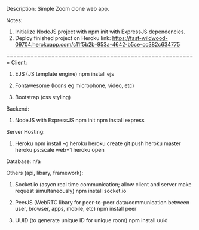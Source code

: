 Description:
Simple Zoom clone web app.

Notes:
1) Initialize NodeJS project with npm init with ExpressJS dependencies.
2) Deploy finished project on Heroku 
link: https://fast-wildwood-09704.herokuapp.com/c11f5b2b-953a-4642-b5ce-cc382c634775

=======================================================
Client:
1) EJS (JS template engine)
npm install ejs

2) Fontawesome (Icons eg microphone, video, etc)

3) Bootstrap (css styling)

Backend:
1) NodeJS with ExpressJS
npm init
npm install express

Server Hosting:
1) Heroku
npm install -g heroku
heroku create
git push heroku master
heroku ps:scale web=1
heroku open

Database:
n/a

Others (api, libary, framework):
1) Socket.io (asycn real time communication; allow client and server make request simultaneously)
npm install socket.io

2) PeerJS (WebRTC libary for peer-to-peer data/communication between user, browser, apps, mobile, etc)
npm install peer

3) UUID (to generate unique ID for unique room)
npm install uuid
